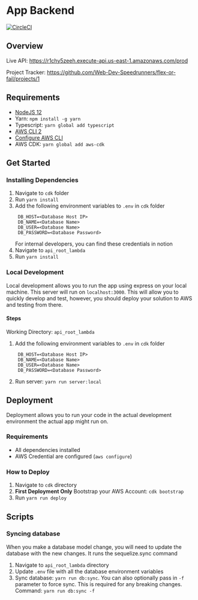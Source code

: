 # App Backend

[![CircleCI](https://circleci.com/gh/Web-Dev-Speedrunners/flex-or-fail.svg?style=svg)](https://app.circleci.com/pipelines/github/Web-Dev-Speedrunners/flex-or-fail)

## Overview

Live API: https://r1chy5zeeh.execute-api.us-east-1.amazonaws.com/prod

Project Tracker: https://github.com/Web-Dev-Speedrunners/flex-or-fail/projects/1

## Requirements

- [NodeJS 12](https://github.com/nvm-sh/nvm)
- Yarn: `npm install -g yarn`
- Typescript: `yarn global add typescript`
- [AWS CLI 2](https://docs.aws.amazon.com/cli/latest/userguide/install-cliv2.html)
- [Configure AWS CLI](https://docs.aws.amazon.com/cli/latest/userguide/cli-configure-quickstart.html)
- AWS CDK: `yarn global add aws-cdk`

## Get Started

### Installing Dependencies

1. Navigate to `cdk` folder
2. Run `yarn install`
3. Add the following environment variables to `.env` in `cdk` folder
   ```
    DB_HOST=<Database Host IP>
    DB_NAME=<Database Name>
    DB_USER=<Database Name>
    DB_PASSWORD=<Database Password>
   ```
   For internal developers, you can find these credentials in notion
4. Navigate to `api_root_lambda`
5. Run `yarn install`

### Local Development

Local development allows you to run the app using express on your local machine. This server will run on `localhost:3000`. This will allow you to quickly develop and test, however, you should deploy your solution to AWS and testing from there.

#### Steps

Working Directory: `api_root_lambda`

1. Add the following environment variables to `.env` in `cdk` folder
   ```
    DB_HOST=<Database Host IP>
    DB_NAME=<Database Name>
    DB_USER=<Database Name>
    DB_PASSWORD=<Database Password>
   ```
2. Run server: `yarn run server:local`

## Deployment

Deployment allows you to run your code in the actual development environment the actual app might run on.

### Requirements

- All dependencies installed
- AWS Credential are configured (`aws configure`)

### How to Deploy

1. Navigate to `cdk` directory
2. **First Deployment Only** Bootstrap your AWS Account: `cdk bootstrap`
3. Run `yarn run deploy`

## Scripts

### Syncing database

When you make a database model change, you will need to update the database with the new changes. It runs the sequelize.sync command

1. Navigate to `api_root_lambda` directory
2. Update `.env` file with all the database environment variables
3. Sync database: `yarn run db:sync`.
   You can also optionally pass in `-f` parameter to force sync. This is required for any breaking changes.
   Command: `yarn run db:sync -f`
